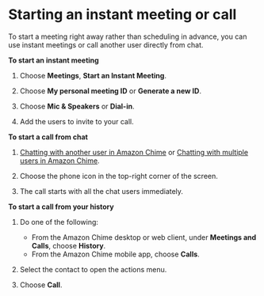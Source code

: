 # Starting an instant meeting or call<a name="start-call"></a>

To start a meeting right away rather than scheduling in advance, you can use instant meetings or call another user directly from chat\.

**To start an instant meeting**

1. Choose **Meetings**, **Start an Instant Meeting**\.

1. Choose **My personal meeting ID** or **Generate a new ID**\.

1. Choose **Mic & Speakers** or **Dial\-in**\.

1. Add the users to invite to your call\.

**To start a call from chat**

1. [Chatting with another user in Amazon Chime](direct-chat.md) or [Chatting with multiple users in Amazon Chime](group-chat.md)\.

1. Choose the phone icon in the top\-right corner of the screen\.

1. The call starts with all the chat users immediately\.

**To start a call from your history**

1. Do one of the following:
   + From the Amazon Chime desktop or web client, under **Meetings and Calls**, choose **History**\.
   + From the Amazon Chime mobile app, choose **Calls**\.

1. Select the contact to open the actions menu\.

1. Choose **Call**\.